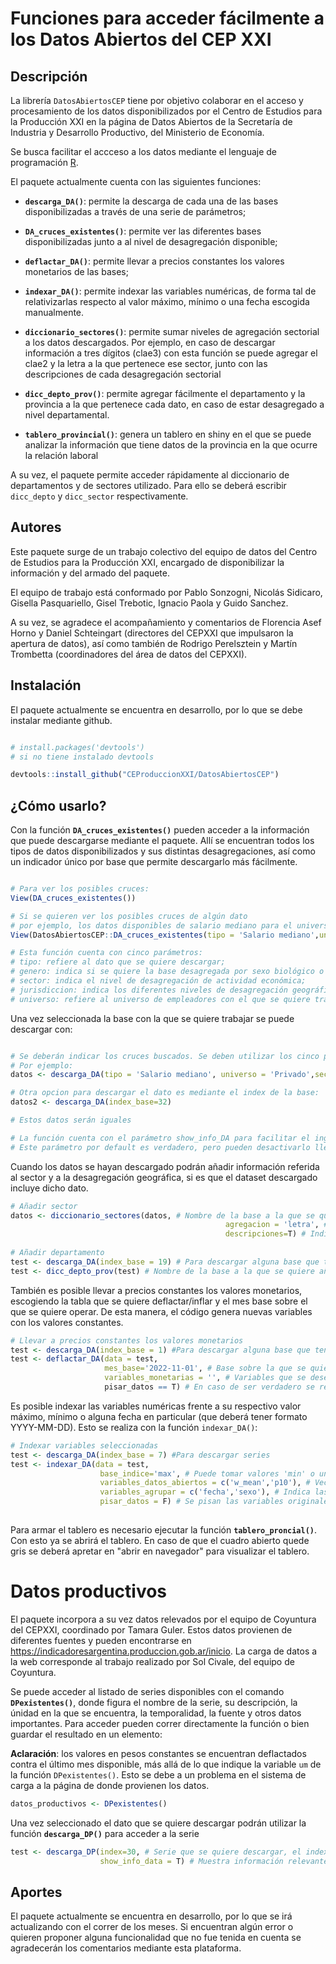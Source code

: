 # Funciones para acceder fácilmente a los Datos Abiertos del CEP XXI

## Descripción
La librería `DatosAbiertosCEP` tiene por objetivo colaborar en el acceso y procesamiento de los datos disponibilizados por el Centro de Estudios para la Producción XXI en la página de Datos Abiertos de la Secretaría de Industria y Desarrollo Productivo, del Ministerio de Economía.

Se busca facilitar el accceso a los datos mediante el lenguaje de programación [R](https://www.r-project.org/).

El paquete actualmente cuenta con las siguientes funciones: 

- **`descarga_DA()`**: permite la descarga de cada una de las bases disponibilizadas a través de una serie de parámetros; 

- **`DA_cruces_existentes()`**: permite ver las diferentes bases disponibilizadas junto a al nivel de desagregación disponible; 

- **`deflactar_DA()`**: permite llevar a precios constantes los valores monetarios de las bases;  

- **`indexar_DA()`**: permite indexar las variables numéricas, de forma tal de relativizarlas respecto al valor máximo, mínimo o una fecha escogida manualmente. 

- **`diccionario_sectores()`**: permite sumar niveles de agregación sectorial a los datos descargados. Por ejemplo, en caso de descargar información a tres dígitos (clae3) con esta función se puede agregar el clae2 y la letra a la que pertenece ese sector, junto con las descripciones de cada desagregación sectorial

- **`dicc_depto_prov()`**: permite agregar fácilmente el departamento y la provincia a la que pertenece cada dato, en caso de estar desagregado a nivel departamental.

- **`tablero_provincial()`**: genera un tablero en shiny en el que se puede analizar la información que tiene datos de la provincia en la que ocurre la relación laboral

A su vez, el paquete permite acceder rápidamente al diccionario de departamentos y de sectores utilizado. Para ello se deberá escribir `dicc_depto` y `dicc_sector` respectivamente. 

## Autores 
Este paquete surge de un trabajo colectivo del equipo de datos del Centro de Estudios para la Producción XXI, encargado de disponibilizar la información y del armado del paquete. 

El equipo de trabajo está conformado por Pablo Sonzogni, Nicolás Sidicaro, Gisella Pasquariello, Gisel Trebotic, Ignacio Paola y Guido Sanchez.

A su vez, se agradece el acompañamiento y comentarios de Florencia Asef Horno y Daniel Schteingart (directores del CEPXXI que impulsaron la apertura de datos), así como también de Rodrigo Perelsztein y Martín Trombetta (coordinadores del área de datos del CEPXXI). 

## Instalación

El paquete actualmente se encuentra en desarrollo, por lo que se debe instalar mediante github. 

```r

# install.packages('devtools') 
# si no tiene instalado devtools

devtools::install_github("CEProduccionXXI/DatosAbiertosCEP")

```

## ¿Cómo usarlo? 

Con la función **`DA_cruces_existentes()`** pueden acceder a la información que puede descargarse mediante el paquete. Allí se encuentran todos los tipos de datos disponibilizados y sus distintas desagregaciones, así como un indicador único por base que permite descargarlo más fácilmente. 

```r

# Para ver los posibles cruces: 
View(DA_cruces_existentes())  

# Si se quieren ver los posibles cruces de algún dato
# por ejemplo, los datos disponibles de salario mediano para el universo de empresas privadas: 
View(DatosAbiertosCEP::DA_cruces_existentes(tipo = 'Salario mediano',universo ='Privado'))

# Esta función cuenta con cinco parámetros: 
# tipo: refiere al dato que se quiere descargar; 
# genero: indica si se quiere la base desagregada por sexo biológico o no;
# sector: indica el nivel de desagregación de actividad económica; 
# jurisdiccion: indica los diferentes niveles de desagregación geográfica que tiene el dato;
# universo: refiere al universo de empleadores con el que se quiere trabajar. Se puede escoger por empresas privadas, empresas públicas y privadas, empleadores públicos, total del empleo y NO (para los casos en los que no se indica el universo)

```

Una vez seleccionada la base con la que se quiere trabajar se puede descargar con:

```r

# Se deberán indicar los cruces buscados. Se deben utilizar los cinco parámetros mencionados arriba
# Por ejemplo: 
datos <- descarga_DA(tipo = 'Salario mediano', universo = 'Privado',sector = 'Letra', jurisdiccion = 'NO',genero='NO') 

# Otra opcion para descargar el dato es mediante el index de la base: 
datos2 <- descarga_DA(index_base=32)

# Estos datos serán iguales

# La función cuenta con el parámetro show_info_DA para facilitar el ingreso a la metodología de la base. 
# Este parámetro por default es verdadero, pero pueden desactivarlo llegado el caso. 

```

Cuando los datos se hayan descargado podrán añadir información referida al sector y a la desagregación geográfica, si es que el dataset descargado incluye dicho dato. 

```r 
# Añadir sector 
datos <- diccionario_sectores(datos, # Nombre de la base a la que se quiere añadir la información
                                                agregacion = 'letra', # Nivel de agregación que se quiere sumar datos 
                                                descripciones=T) # Indicar si se quiere sumar la descripción o no
                                                
# Añadir departamento 
test <- descarga_DA(index_base = 19) # Para descargar alguna base que tenga departamento 
test <- dicc_depto_prov(test) # Nombre de la base a la que se quiere añadir la información

```

También es posible llevar a precios constantes los valores monetarios, escogiendo la tabla que se quiere deflactar/inflar y el mes base sobre el que se quiere operar. De esta manera, el código genera nuevas variables con los valores constantes. 

```r
# Llevar a precios constantes los valores monetarios 
test <- descarga_DA(index_base = 1) #Para descargar alguna base que tenga valores monetarios
test <- deflactar_DA(data = test,
                     mes_base='2022-11-01', # Base sobre la que se quiere tener el valor constante de las variables
                     variables_monetarias = '', # Variables que se desean deflactar. En caso no utilizar el parámetro o dejarlo en blanco, se deflactarán todas
                     pisar_datos == T) # En caso de ser verdadero se reemplazarán las variables originales por las deflactadas. Por default es falso.  

```

Es posible indexar las variables numéricas frente a su respectivo valor máximo, mínimo o alguna fecha en particular (que deberá tener formato YYYY-MM-DD). Esto se realiza con la función ``indexar_DA()``: 

```r
# Indexar variables seleccionadas 
test <- descarga_DA(index_base = 7) #Para descargar series
test <- indexar_DA(data = test,
                    base_indice='max', # Puede tomar valores 'min' o una fecha en formato YYYY-MM-DD
                    variables_datos_abiertos = c('w_mean','p10'), # Vector con variables a indexar. Por default se indexan todas las variables posibles. En caso de querer alguna específica indicarlo en la función. 
                    variables_agrupar = c('fecha','sexo'), # Indica las variables que se desean agrupar. Pueden ser 'todas' -que no incluye la fecha', 'ninguna' o un vector con las variables deseadas.
                    pisar_datos = F) # Se pisan las variables originales y se las reemplaza por las indexadas.  
                    

```

Para armar el tablero es necesario ejecutar la función **``tablero_proncial()``**. Con esto ya se abrirá el tablero. En caso de que el cuadro abierto quede gris se deberá apretar en "abrir en navegador" para visualizar el tablero. 

# Datos productivos

El paquete incorpora a su vez datos relevados por el equipo de Coyuntura del CEPXXI, coordinado por Tamara Guler. Estos datos provienen de diferentes fuentes y pueden encontrarse en https://indicadoresargentina.produccion.gob.ar/inicio. La carga de datos a la web corresponde al trabajo realizado por Sol Civale, del equipo de Coyuntura.  

Se puede acceder al listado de series disponibles con el comando **``DPexistentes()``**, donde figura el nombre de la serie, su descripción, la únidad en la que se encuentra, la temporalidad, la fuente y otros datos importantes. Para acceder pueden correr directamente la función o bien guardar el resultado en un elemento: 

**Aclaración**: los valores en pesos constantes se encuentran deflactados contra el último mes disponible, más allá de lo que indique la variable ``um`` de la función ``DPexistentes()``. Esto se debe a un problema en el sistema de carga a la página de donde provienen los datos.  

```r
datos_productivos <- DPexistentes()
```

Una vez seleccionado el dato que se quiere descargar podrán utilizar la función **``descarga_DP()``** para acceder a la serie

```r
test <- descarga_DP(index=30, # Serie que se quiere descargar, el index proviene de la variable ID de DPexistentes()
                    show_info_data = T) # Muestra información relevante de la serie (default = T)
```

## Aportes 
El paquete actualmente se encuentra en desarrollo, por lo que se irá actualizando con el correr de los meses. 
Si encuentran algún error o quieren proponer alguna funcionalidad que no fue tenida en cuenta se agradecerán los comentarios mediante esta plataforma. 






